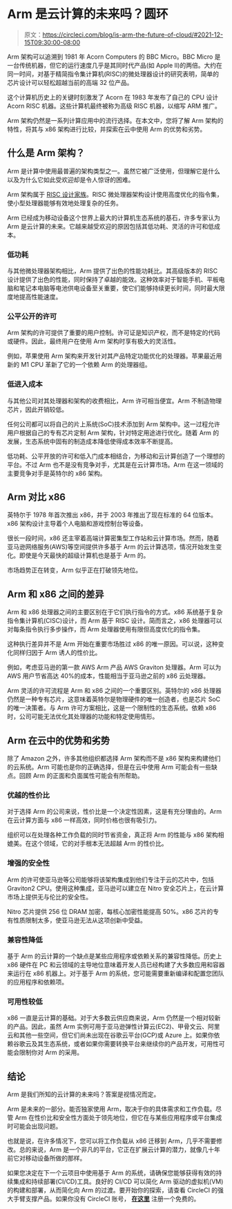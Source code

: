 # Arm 是云计算的未来吗？圆环

> 原文：<https://circleci.com/blog/is-arm-the-future-of-cloud/#2021-12-15T09:30:00-08:00>

Arm 架构可以追溯到 1981 年 Acorn Computers 的 BBC Micro。BBC Micro 是一台传统机器，但它的运行速度几乎是其同时代产品(如 Apple II)的两倍。大约在同一时间，对基于精简指令集计算机(RISC)的微处理器设计的研究表明，简单的芯片设计可以轻松超越当前的高端 32 位产品。

这个计算机历史上的关键时刻激发了 Acorn 在 1983 年发布了自己的 CPU 设计 Acorn RISC 机器。这些计算机最终被称为高级 RISC 机器，以缩写 ARM 推广。

Arm 架构仍然是一系列计算应用中的流行选择。在本文中，您将了解 Arm 架构的特性，将其与 x86 架构进行比较，并探索在云中使用 Arm 的优势和劣势。

## 什么是 Arm 架构？

Arm 是计算中使用最普遍的架构类型之一。虽然它被广泛使用，但理解它是什么以及为什么它如此受欢迎却是令人惊讶的困难。

Arm 架构属于 [RISC 设计家族](https://en.wikipedia.org/wiki/Reduced_instruction_set_computer)。RISC 微处理器架构设计使用高度优化的指令集，使小型处理器能够有效地处理复杂的任务。

Arm 已经成为移动设备这个世界上最大的计算机生态系统的基石，许多专家认为 Arm 是云计算的未来。它越来越受欢迎的原因包括其低功耗、灵活的许可和低成本。

### 低功耗

与其他微处理器架构相比，Arm 提供了出色的性能功耗比。其高级版本的 RISC 设计提供了出色的性能，同时保持了卓越的能效。这种效率对于智能手机、平板电脑和笔记本电脑等电池供电设备至关重要，使它们能够持续更长时间，同时最大限度地提高性能速度。

### 公平公开的许可

Arm 架构的许可提供了重要的用户控制。许可证是知识产权，而不是特定的代码或硬件。因此，最终用户在使用 Arm 架构时享有极大的灵活性。

例如，苹果使用 Arm 架构来开发针对其产品特定功能优化的处理器。苹果最近用新的 M1 CPU 革新了它的一个依赖 Arm 的处理器组。

### 低进入成本

与其他公司对其处理器和架构的收费相比，Arm 许可相当便宜。Arm 不制造物理芯片，因此开销较低。

任何公司都可以将自己的片上系统(SoC)技术添加到 Arm 架构中。这一过程允许用户根据自己的专有芯片定制 Arm 架构，针对特定用途进行优化。随着 Arm 的发展，生态系统中固有的制造成本降低使得成本效率不断提高。

低功耗、公平开放的许可和低入门成本相结合，为移动和云计算创造了一个理想的平台。不过 Arm 也不是没有竞争对手，尤其是在云计算市场。Arm 在这一领域的主要竞争对手是英特尔的 x86 架构。

## Arm 对比 x86

英特尔于 1978 年首次推出 x86，并于 2003 年推出了现在标准的 64 位版本。x86 架构设计主导着个人电脑和游戏控制台等设备。

很长一段时间，x86 还主宰着高端计算密集型工作站和云计算市场。然而，随着亚马逊网络服务(AWS)等空间提供许多基于 Arm 的云计算选项，情况开始发生变化。即使是今天最快的超级计算机也是基于 Arm 的。

市场趋势正在转变，Arm 似乎正在打破领先地位。

## Arm 和 x86 之间的差异

Arm 和 x86 处理器之间的主要区别在于它们执行指令的方式。x86 系统基于复杂指令集计算机(CISC)设计，而 Arm 基于 RISC 设计。简而言之，x86 处理器可以对每条指令执行多步操作，而 Arm 处理器使用有限但高度优化的指令集。

这种执行差异并不是 Arm 开始在重要市场胜过 x86 的唯一原因。可以说，这种变化同样归因于 Arm 诱人的性价比。

例如，考虑亚马逊的第一款 AWS Arm 产品 AWS Graviton 处理器。Arm 可以为 AWS 用户节省高达 40%的成本，性能相当于亚马逊之前的 x86 云处理器。

Arm 灵活的许可流程是 Arm 和 x86 之间的一个重要区别。英特尔的 x86 处理器仍然是一种专有芯片，这意味着英特尔是物理硬件的唯一创造者，也是芯片 SoC 的唯一决策者。与 Arm 许可方案相比，这是一个限制性的生态系统。依赖 x86 时，公司可能无法优化其处理器的功能和特定使用情形。

## Arm 在云中的优势和劣势

除了 Amazon 之外，许多其他组织都选择 Arm 架构而不是 x86 架构来构建他们的云系统。Arm 可能也是你的正确选择，但是在云中使用 Arm 可能会有一些缺点。回顾 Arm 的正面和负面属性可能会有所帮助。

### 优越的性价比

对于选择 Arm 的公司来说，性价比是一个决定性因素，这是有充分理由的。Arm 在云计算方面与 x86 一样高效，同时价格也很有吸引力。

组织可以在处理各种工作负载的同时节省资金，真正将 Arm 的性能与 x86 架构相媲美。在这个领域，它的对手根本无法超越 Arm 的性价比。

### 增强的安全性

Arm 的许可使亚马逊等公司能够将该架构集成到他们专注于云的芯片中，包括 Graviton2 CPU。使用这种集成，亚马逊可以建立在 Nitro 安全芯片上，在云计算市场上提供无与伦比的安全性。

Nitro 芯片提供 256 位 DRAM 加密，每核心加密性能提高 50%。x86 芯片的专有性质限制太多，使亚马逊无法从这项创新中受益。

### 兼容性降低

基于 Arm 的云计算的一个缺点是某些应用程序或依赖关系的兼容性降低。历史上 x86 硬件在 PC 和云领域的主导地位意味着开发人员已经构建了大多数应用和容器来运行在 x86 机器上。对于基于 Arm 的系统，您可能需要重新编译和配置您团队的应用程序和依赖项。

### 可用性较低

x86 一直是云计算的基础。对于大多数云供应商来说，Arm 仍然是一个相对较新的产品。因此，虽然 Arm 实例可用于亚马逊弹性计算云(EC2)、甲骨文云、阿里云和其他一些空间，但它们尚未出现在谷歌云平台(GCP)或 Azure 上。如果你依赖谷歌云及其生态系统，或者如果你需要转换平台来继续你的产品开发，可用性可能会限制你对 Arm 的采用。

## 结论

Arm 是我们所知的云计算的未来吗？答案是视情况而定。

Arm 是未来的一部分。能否独家使用 Arm，取决于你的具体需求和工作负载。尽管 Arm 在性价比和安全性方面处于领先地位，但它在与某些应用程序或平台集成时可能会出现问题。

也就是说，在许多情况下，您可以将工作负载从 x86 迁移到 Arm，几乎不需要修改。总的来说，Arm 是一个非凡的平台，它正在扩展云计算的潜力，就像几十年前它对移动设备所做的那样。

如果您决定在下一个云项目中使用基于 Arm 的系统，请确保您能够获得有效的持续集成和持续部署(CI/CD)工具。良好的 CI/CD 可以简化 Arm 驱动的虚拟机(VM)的构建和部署，从而简化向 Arm 的过渡。要开始你的探索，请查看 CircleCI 的强大手臂支撑产品。如果你没有 CircleCI 账号， **[在这里](https://circleci.com/signup/)** 注册一个免费的。